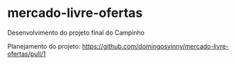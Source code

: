 # mercado-livre-ofertas
Desenvolvimento do projeto final do Campinho 

Planejamento do projeto: 
https://github.com/domingosvinny/mercado-livre-ofertas/pull/1 
